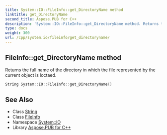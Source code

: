 ```yaml
---
title: System::IO::FileInfo::get_DirectoryName method
linktitle: get_DirectoryName
second_title: Aspose.PUB for C++
description: 'System::IO::FileInfo::get_DirectoryName method. Returns the full name of the directory in which the file represented by the current object is loctaed in C++.'
type: docs
weight: 300
url: /cpp/system.io/fileinfo/get_directoryname/
---
```

## FileInfo::get_DirectoryName method


Returns the full name of the directory in which the file represented by the current object is loctaed.

```cpp
String System::IO::FileInfo::get_DirectoryName()
```

## See Also

* Class [String](../../../system/string/)
* Class [FileInfo](../)
* Namespace [System::IO](../../)
* Library [Aspose.PUB for C++](../../../)
